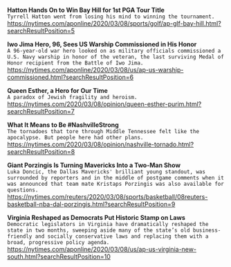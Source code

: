 **Hatton Hands On to Win Bay Hill for 1st PGA Tour Title**\
`Tyrrell Hatton went from losing his mind to winning the tournament.`\
https://nytimes.com/aponline/2020/03/08/sports/golf/ap-glf-bay-hill.html?searchResultPosition=5

**Iwo Jima Hero, 96, Sees US Warship Commissioned in His Honor**\
`A 96-year-old war hero looked on as military officials commissioned a U.S. Navy warship in honor of the veteran, the last surviving Medal of Honor recipient from the Battle of Iwo Jima. `\
https://nytimes.com/aponline/2020/03/08/us/ap-us-warship-commissioned.html?searchResultPosition=6

**Queen Esther, a Hero for Our Time**\
`A paradox of Jewish fragility and heroism.`\
https://nytimes.com/2020/03/08/opinion/queen-esther-purim.html?searchResultPosition=7

**What It Means to Be #NashvilleStrong**\
`The tornadoes that tore through Middle Tennessee felt like the apocalypse. But people here had other plans.`\
https://nytimes.com/2020/03/08/opinion/nashville-tornado.html?searchResultPosition=8

**Giant Porzingis Is Turning Mavericks Into a Two-Man Show**\
`Luka Doncic, the Dallas Mavericks' brilliant young standout, was surrounded by reporters and in the middle of postgame comments when it was announced that team mate Kristaps Porzingis was also available for questions.    `\
https://nytimes.com/reuters/2020/03/08/sports/basketball/08reuters-basketball-nba-dal-porzingis.html?searchResultPosition=9

**Virginia Reshaped as Democrats Put Historic Stamp on Laws**\
`Democratic legislators in Virginia have dramatically reshaped the state in two months, sweeping aside many of the state’s old business-friendly and socially conservative laws and replacing them with a broad, progressive policy agenda.`\
https://nytimes.com/aponline/2020/03/08/us/ap-us-virginia-new-south.html?searchResultPosition=10

